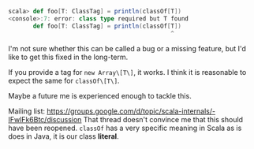 ```scala
scala> def foo[T: ClassTag] = println(classOf[T])
<console>:7: error: class type required but T found
       def foo[T: ClassTag] = println(classOf[T])
                                              ^
```
I'm not sure whether this can be called a bug or a missing feature, but I'd like to get this fixed in the long-term.

If you provide a tag for `new Array\[T\]`, it works. I think it is reasonable to expect the same for `classOf\[T\]`.

Maybe a future me is experienced enough to tackle this.

Mailing list: https://groups.google.com/d/topic/scala-internals/-IFwlFk6Btc/discussion
That thread doesn't convince me that this should have been reopened. `classOf` has a very specific meaning in Scala as is does in Java, it is our class **literal**.
